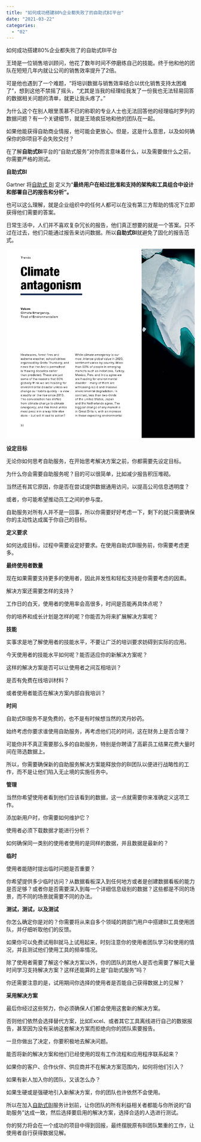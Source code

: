```yaml
---
title: "如何成功搭建80%企业都失败了的自助式BI平台"
date: "2021-03-22"
categories: 
  - "02"
---
```


如何成功搭建80%企业都失败了的自助式BI平台

王琦是一位销售培训顾问，他花了数年时间不停磨练自己的技能。终于他和他的团队在短短几年内就让公司的销售效率提升了2倍。

可是他也遇到了一个难题，“将培训数据与销售效率结合以优化销售支持太困难了”，想到这他不禁摇了摇头，“尤其是当我的经理给我发了一份我也无法轻易回答的数据相关问题的清单，就更让我头疼了。”

为什么这个在别人眼里羡慕不已的称职的专业人士也无法回答他的经理临时罗列的数据问题？有一个关键细节，就是王琦疯狂地和他的团队在一起。

如果他能获得自助商业情报，他可能会更放心。但是，这是什么意思，以及如何确保你的BI项目不会失败交付？

在了解**自助式BI**平台的“自助式服务”对你而言意味着什么，以及需要做什么之前，你需要严格的测试。

**自助式BI**

Gartner 将[自助式 BI](https://www.datafocus.ai) 定义为“**最终用户在经过批准和支持的架构和工具组合中设计和部署自己的报告和分析”。**

也可以这么理解，就是企业组织中的任何人都可以在没有第三方帮助的情况下立即获得他们需要的答案。

日常生活中，人们并不喜欢复杂冗长的报告，他们真正想要的就是一个答案。只不过在过去，他们只能通过报告来访问数据。所以**自助式BI**就避免了固化的报告范式。

![c458-isyparf3650942](images/c458-isyparf3650942.jpeg)

**设定目标**

无论你如何思考自助服务，在开始思考解决方案之前，你都需要先设定目标。

为什么你会需要自助服务呢？目的可以很简单，比如减少报告积压堆砌。

当然还有其它原因，你是否在尝试提供数据通用访问，以提高公司信息透明度？

或者，你可能希望推动员工之间的参与度。

自助服务对所有人并不是一回事，所以你需要好好考虑一下，剩下的就只需要确保你的主动性达成属于你自己的目标。

**定义要求**

如何达成目标，过程中需要设定好要求。在使用自助式BI服务前，你需要考虑更多。

**最终使用者数量**

现在如果需要支持更多的使用者，因此并发性和轻松支持是你需要考虑的因素。

解决方案还需要怎样的支持？

工作日的白天，使用者的使用率会高很多，时间是否能再具体点呢？

你的培养和成长计划是怎样的呢？你能否为将来扩展解决方案呢？

**技能**

实事求是地了解使用者的技能水平，不要让广泛的培训要求妨碍到实际的应用。

今天使用者的技能水平如何呢？能否适应你的新解决方案呢？

这样的解决方案是否可以让使用者之间互相培训？

是否有免费在线培训材料？

或者使用者能否在解决方案内部自我培训？

**时间**

自助式BI服务不是免费的，也不是有时候想当然的灵丹妙药。

始终考虑你要求谁使用自助服务，再考虑他们花的时间，这在财务上是否合理？

可能你并不真正需要那么多的自助服务，特别是你聘请了高薪员工结果花费大量时间在筛选数据上。

所以，你需要确保新的自助服务解决方案能释放你的BI团队以便进行战略性的工作，而不是让他们陷入无止境的实施任务中。

**管理**

当然你希望使用者看到他们应该看到的数据，这一点就需要你来准确定义这项工作。

添加新用户时，你需要如何维护它？

使用者必须下载数据才能进行分析？

如何确保同一类别的使用者使用的是同样的数据，并且数据是最新的？

**临时**

使用者能随时提出临时问题是否重要？

你希望提供多少临时访问？从数据看板深入到任何地方或者是创建数据看板的能力是否足够？或者你是否需要深入到每一个详细信息级别的数据？这些都是不同的场景，而不同的场景就需要不同的办法。

**测试，测试，以及测试**

你怎么确定你是对的？你需要将从来自多个领域的跨部门用户中搭建BI工具使用团队，并仔细听取他们的反馈。

如果你可以免费试用BI就马上试用起来，时刻注意你的使用者团队学习和使用的情况，并且测试他们使用工具的频率情况。

除了使用者需要了解这个解决方案以外，你的团队的其他人是否也需要了解花大量时间学习支持解决方案？这样还能算的上是“自助式服务”吗？

你还需要注意的是，试用期间你选择的使用者是否能自己获得数据上的见解？

**采用解决方案**

最后你经过这些努力，你必须确保人们都会使用这套新的解决方案。

否则他们依然会选择替代方案，比如Excel、或者其它工具离线进行自己的数据报告，甚至因为没有采纳这套解决方案而拒绝向你的团队索要报告。

一旦你做出了决定，你要积极地去解决问题。

能否将新的解决方案和他们已经使用的现有工作流程和应用程序联系起来？

如果你的客户、合作伙伴、供应商并不在解决方案范围内，如何将他们引入？

如果有新人加入你的团队，又该怎么办？

如果生硬或是强硬地引入新解决方案，你的团队也许依然不会使用。

所以在加入[自助式BI](https://www.datafocus.ai)服务计划前，让你团队的所有利益相关者都能与你所说的“自助服务”达成一致，然后选择要启用的解决方案，选择合适的人选进行测试。

你的努力将会在一个成功的项目中得到回报，最终摆脱原有BI团队繁重的工作，让使用者自行获得数据见解。
